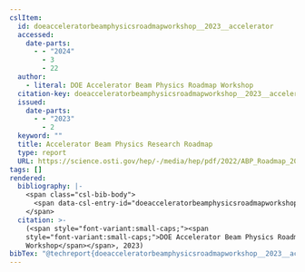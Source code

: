 ```yaml
---
cslItem:
  id: doeacceleratorbeamphysicsroadmapworkshop__2023__accelerator
  accessed:
    date-parts:
      - - "2024"
        - 3
        - 22
  author:
    - literal: DOE Accelerator Beam Physics Roadmap Workshop
  citation-key: doeacceleratorbeamphysicsroadmapworkshop__2023__accelerator
  issued:
    date-parts:
      - - "2023"
        - 2
  keyword: ""
  title: Accelerator Beam Physics Research Roadmap
  type: report
  URL: https://science.osti.gov/hep/-/media/hep/pdf/2022/ABP_Roadmap_2023_final.pdf
tags: []
rendered:
  bibliography: |-
    <span class="csl-bib-body">
      <span data-csl-entry-id="doeacceleratorbeamphysicsroadmapworkshop__2023__accelerator" class="csl-entry"><span class='author-bib'>DOE Accelerator Beam Physics Roadmap Workshop</span>. <span class='date-bib'>(2023)</span>. <span class='title'><i><b><span style="font-style:normal;">Accelerator Beam Physics Research Roadmap</span></b></i></span>. <span class='URL'><a href='https://science.osti.gov/hep/-/media/hep/pdf/2022/ABP_Roadmap_2023_final.pdf'>LINK</a></span></span>
    </span>
  citation: >-
    (<span style="font-variant:small-caps;"><span
    style="font-variant:small-caps;">DOE Accelerator Beam Physics Roadmap
    Workshop</span></span>, 2023)
bibTex: "@techreport{doeacceleratorbeamphysicsroadmapworkshop__2023__accelerator,\n\tnote = {[Online; accessed 2024-03-22]},\n\tauthor = {{DOE Accelerator Beam Physics Roadmap Workshop}},\n\tyear = {2023},\n\tmonth = {2},\n\ttitle = {Accelerator {Beam} {Physics} {Research} {Roadmap}},\n\thowpublished = {https://science.osti.gov/hep/-/media/hep/pdf/2022/ABP\\textunderscore{}Roadmap\\textunderscore{}2023\\textunderscore{}final.pdf},\n}\n\n"
---
```

